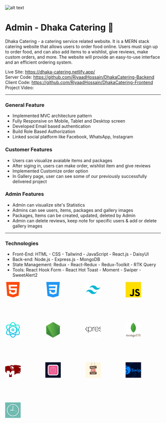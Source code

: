![alt text](/screenshots/banner.png)

# Admin - Dhaka Catering 🍔

<p>Dhaka Catering - a catering service related website. It is a MERN stack catering website that allows users to order food online. Users must sign up to order food, and can also add items to a wishlist, give reviews, make custom orders, and more. The website will provide an easy-to-use interface and an efficient ordering system.</p>

Live Site: https://dhaka-catering.netlify.app/
</br>
Server Code: https://github.com/RiyaadHossain/DhakaCatering-Backend
</br>
Client Code: https://github.com/RiyaadHossain/DhakaCatering-Frontend
</br>
Project Video:

<hr/>

### General Feature

- Implemented MVC architecture pattern
- Fully Responsive on Mobile, Tablet and Desktop screen
- Developed Email based authentication
- Build Role Based Authorization
- Linked social platform like Facebook, WhatsApp, Instagram

### Customer Features

- Users can visualize avaiable items and packages
- After siging in, users can make order, wishlist item and give reviews
- Implemented Customize order option
- In Gallery page, user can see some of our previously successfully delivered project

### Admin Features

- Admin can visualize site's Statistics
- Admins can see users, items, packages and gallery images
- Packages, Items can be created, updated, deleted by Admin
- Admin can delete reviews, keep note for specific users & add or delete gallery images

<hr/>

### Technologies

- Front-End: HTML - CSS - Tailwind - JavaScript - React.js - DaisyUI
- Back-end: Node.js - Express.js - MongoDB
- State Management: Redux - React-Redux - Redux-Toolkit - RTK Query
- Tools: React Hook Form - React Hot Toast - Moment - Swiper - SweetAlert2

<div style="display: flex; gap: 80px; flex-wrap: wrap;">
<img style="object-fit: cover;" src="/icons/html-5.png" alt="React" height="50" width="50"/>
<img style="object-fit: cover;" src="/icons/css-3.png" alt="React" height="50" width="50"/>
<img style="object-fit: cover;" src="/icons/tailwind-css.png" alt="React" height="50" width="50"/>
<img style="object-fit: cover;" src="/icons/js.png" alt="React" height="50" width="50"/>
<img style="object-fit: cover;" src="/icons/react.png" alt="React" height="50" width="50"/>
<img style="object-fit: cover;" src="/icons/node-js.png" alt="React" height="50" width="50"/>
<img style="object-fit: cover;" src="/icons/express.png" alt="React" height="50" width="50"/>
<img style="object-fit: cover;" src="/icons/mongoDB.png" alt="React" height="50" width="50"/>
<img style="object-fit: cover;" src="/icons/mongoose.png" alt="React" height="50" width="50"/>
<img style="object-fit: cover;" src="/icons/react-hook-form.png" alt="React" height="50" width="50"/>
<img style="object-fit: cover;" src="/icons/react-hot-toast.jpg" alt="React" height="50" width="50"/>
<img style="object-fit: cover;" src="/icons/swiper.png" alt="React" height="50" width="50"/>
<img style="object-fit: cover;" src="/icons/moment.jpg" alt="React" height="50" width="50"/>
</div>

